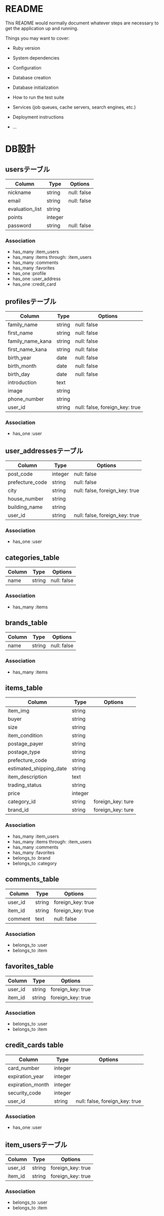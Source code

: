 # README

This README would normally document whatever steps are necessary to get the
application up and running.

Things you may want to cover:

* Ruby version

* System dependencies

* Configuration

* Database creation

* Database initialization

* How to run the test suite

* Services (job queues, cache servers, search engines, etc.)

* Deployment instructions

* ...


# DB設計
## usersテーブル
|Column|Type|Options|
|------|----|-------|
|nickname|string|null: false|
|email|string|null: false|
|evaluation_list|string||
|points|integer||
|password|string|null: false|
### Association
- has_many :item_users
- has_many :items through: :item_users
- has_many :comments
- has_many :favorites
- has_one  :profile
- has_one  :user_address
- has_one  :credit_card

## profilesテーブル
|Column|Type|Options|
|------|----|-------|
|family_name|string|null: false|
|first_name|string|null: false|
|family_name_kana|string|null: false|
|first_name_kana|string|null: false|
|birth_year|date|null: false|
|birth_month|date|null: false|
|birth_day|date|null: false|
|introduction|text||
|image|string||
|phone_number|string||
|user_id|string|null: false, foreign_key: true|
### Association
- has_one :user

## user_addressesテーブル
|Column|Type|Options|
|------|----|-------|
|post_code|integer|null: false|
|prefecture_code|string|null: false|
|city|string|null: false, foreign_key: true|
|house_number|string||
|building_name|string||
|user_id|string|null: false, foreign_key: true|
### Association
- has_one :user

## categories_table
|Column|Type|Options|
|------|----|-------|
|name|string|null: false|
### Association
- has_many :items

## brands_table
|Column|Type|Options|
|------|----|-------|
|name|string|null: false|
### Association
- has_many :items

## items_table
|Column|Type|Options|
|------|----|-------|
|item_img|string||
|buyer|string||
|size|string||
|item_condition|string||
|postage_payer|string||
|postage_type|string||
|prefecture_code|string||
|estimated_shipping_date|string||
|item_description|text||
|trading_status|string||
|price|integer||
|category_id|string|foreign_key: ture|
|brand_id|string|foreign_key: ture|
### Association
- has_many :item_users
- has_many :items through: :item_users
- has_many :comments
- has_many :favorites
- belongs_to :brand
- belongs_to :category

## comments_table
|Column|Type|Options|
|------|----|-------|
|user_id|string|foreign_key: true|
|item_id|string|foreign_key: true|
|comment|text|null: false|
### Association
- belongs_to :user
- belongs_to :item

## favorites_table
|Column|Type|Options|
|------|----|-------|
|user_id|string|foreign_key: true|
|item_id|string|foreign_key: true|
### Association
- belongs_to :user
- belongs_to :item

## credit_cards table
|Column|Type|Options|
|------|----|-------|
|card_number|integer||
|expiration_year|integer||
|expiration_month|integer||
|security_code|integer||
|user_id|string|null: false, foreign_key: true|
### Association
- has_one :user

## item_usersテーブル
|Column|Type|Options|
|------|----|-------|
|user_id|string|foreign_key: true|
|item_id|string|foreign_key: true|
### Association
- belongs_to :user
- belongs_to :item